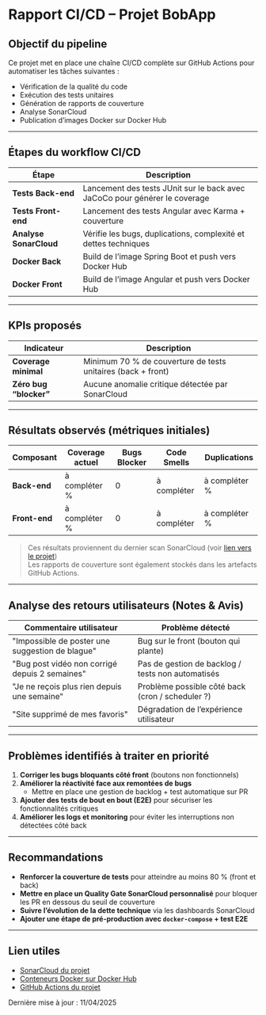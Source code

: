 # Rapport CI/CD – Projet BobApp

## Objectif du pipeline

Ce projet met en place une chaîne CI/CD complète sur GitHub Actions pour automatiser les tâches suivantes :
- Vérification de la qualité du code
- Exécution des tests unitaires
- Génération de rapports de couverture
- Analyse SonarCloud
- Publication d’images Docker sur Docker Hub

---

## Étapes du workflow CI/CD

| Étape                       | Description                                                                 |
|----------------------------|-----------------------------------------------------------------------------|
| **Tests Back-end**         | Lancement des tests JUnit sur le back avec JaCoCo pour générer le coverage |
| **Tests Front-end**        | Lancement des tests Angular avec Karma + couverture                        |
| **Analyse SonarCloud**     | Vérifie les bugs, duplications, complexité et dettes techniques             |
| **Docker Back**            | Build de l’image Spring Boot et push vers Docker Hub                       |
| **Docker Front**           | Build de l’image Angular et push vers Docker Hub                           |

---

## KPIs proposés

| Indicateur                 | Description                                                                 |
|----------------------------|-----------------------------------------------------------------------------|
| **Coverage minimal**       | Minimum 70 % de couverture de tests unitaires (back + front)                |
| **Zéro bug “blocker”**     | Aucune anomalie critique détectée par SonarCloud                            |

---

## Résultats observés (métriques initiales)

| Composant       | Coverage actuel  | Bugs Blocker | Code Smells | Duplications |
|------------------|------------------|--------------|-------------|--------------|
| **Back-end**     | à compléter %    | 0            | à compléter | à compléter %|
| **Front-end**    | à compléter %    | 0            | à compléter | à compléter %|

> Ces résultats proviennent du dernier scan SonarCloud (voir [lien vers le projet](https://sonarcloud.io/dashboard?id=KevinWlk_Gerez-un-projet-collaboratif-en-int-grant-une-demarche-CI-CD))  
> Les rapports de couverture sont également stockés dans les artefacts GitHub Actions.

---

## Analyse des retours utilisateurs (Notes & Avis)

| Commentaire utilisateur | Problème détecté |
|--------------------------|------------------|
| "Impossible de poster une suggestion de blague" | Bug sur le front (bouton qui plante) |
| "Bug post vidéo non corrigé depuis 2 semaines" | Pas de gestion de backlog / tests non automatisés |
| "Je ne reçois plus rien depuis une semaine" | Problème possible côté back (cron / scheduler ?) |
| "Site supprimé de mes favoris" | Dégradation de l’expérience utilisateur |

---

## Problèmes identifiés à traiter en priorité

1. **Corriger les bugs bloquants côté front** (boutons non fonctionnels)
2. **Améliorer la réactivité face aux remontées de bugs**
   - Mettre en place une gestion de backlog + test automatique sur PR
3. **Ajouter des tests de bout en bout (E2E)** pour sécuriser les fonctionnalités critiques
4. **Améliorer les logs et monitoring** pour éviter les interruptions non détectées côté back

---

## Recommandations

- **Renforcer la couverture de tests** pour atteindre au moins 80 % (front et back)
- **Mettre en place un Quality Gate SonarCloud personnalisé** pour bloquer les PR en dessous du seuil de couverture
- **Suivre l’évolution de la dette technique** via les dashboards SonarCloud
- **Ajouter une étape de pré-production avec `docker-compose` + test E2E**

---

## Lien utiles

- [SonarCloud du projet](https://sonarcloud.io/dashboard?id=KevinWlk_Gerez-un-projet-collaboratif-en-int-grant-une-demarche-CI-CD)
- [Conteneurs Docker sur Docker Hub](https://hub.docker.com/u/kevinwlk)
- [GitHub Actions du projet](https://github.com/kevinwlk/ton-repo/actions)

Dernière mise à jour : 11/04/2025
